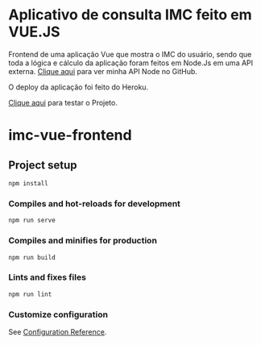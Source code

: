 # Aplicativo de consulta IMC feito em VUE.JS
Frontend de uma aplicação Vue que mostra o IMC do usuário, sendo que toda a lógica e cálculo da aplicação foram feitos em Node.Js em uma API externa. 
<a href="https://github.com/Gabriel-ds/IMC-Vue-api" target="_blank">Clique aqui</a> para ver minha API Node no GitHub.

O deploy da aplicação foi feito do Heroku.

<a href="https://imc-app-vue-gabriel.herokuapp.com/" target="_blank">Clique aqui</a> para testar o Projeto.

# imc-vue-frontend

## Project setup
```
npm install
```

### Compiles and hot-reloads for development
```
npm run serve
```

### Compiles and minifies for production
```
npm run build
```

### Lints and fixes files
```
npm run lint
```

### Customize configuration
See [Configuration Reference](https://cli.vuejs.org/config/).
